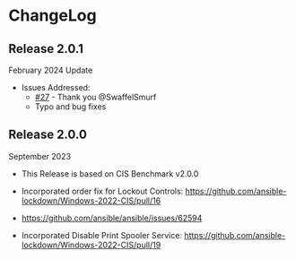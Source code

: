 # ChangeLog

## Release 2.0.1

February 2024 Update
- Issues Addressed:
    - [#27](https://github.com/ansible-lockdown/Windows-2022-CIS/issues/27) - Thank you @SwaffelSmurf
    - Typo and bug fixes

## Release 2.0.0

September 2023
- This Release is based on CIS Benchmark v2.0.0

- Incorporated order fix for Lockout Controls:
  https://github.com/ansible-lockdown/Windows-2022-CIS/pull/16
- https://github.com/ansible/ansible/issues/62594

- Incorporated Disable Print Spooler Service: https://github.com/ansible-lockdown/Windows-2022-CIS/pull/19

